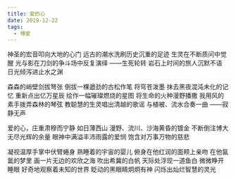 ```yaml
---
title: 爱的心
date: 2019-12-22
tags:
  - 博爱
---
```


神圣的宏音叩向大地的心门
远古的潮水洗刷历史沉重的足迹<!--more-->
生灵在不断质问中觉醒
光与影在刀剑的争斗场中反复演绎
——生死轮转
岩石上时间的旅人沉默不语
日光倾泻进止水之渊

森森的峭壁剑拔弩张
倒拔一棵遒劲的古松作笔
将穹苍泼墨
抹去黑夜混沌未化的记忆
重新点出亿万星辰
绘作一幅璀璨燃烧的星图
将生命的火种漫野播撒
我用风的素手拨弄森林的琴弦
教聪慧的生灵唱出清越的歌谣
与植被、流水合奏一曲
——寂静无声

爱的心，庄重肃穆而宁静
如日薄西山
漫野、流川、沙海黄昏的镀金
不断倒注博大无尽光辉的余量
眼神中满溢丰沛雨露的爱悯
饱含对万事万物的慈悲

凝视温厚手掌中伏臂蜷身
熟睡着的宇宙的婴儿
俯身在他红润的面颊上亲吻
在他氤氲的梦里
画一片无边的欢欣之海
吹出希冀的白帆
天际处浮现一道鱼白
微微睁开睡眼
好奇地观察着未知的世界
眨动的黑眼睛炯炯有神
闪烁出灿烂智慧的灵光